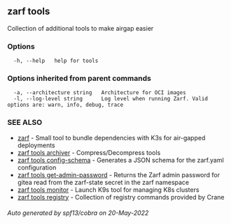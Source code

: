 ## zarf tools

Collection of additional tools to make airgap easier

### Options

```
  -h, --help   help for tools
```

### Options inherited from parent commands

```
  -a, --architecture string   Architecture for OCI images
  -l, --log-level string      Log level when running Zarf. Valid options are: warn, info, debug, trace
```

### SEE ALSO

* [zarf](zarf.md)	 - Small tool to bundle dependencies with K3s for air-gapped deployments
* [zarf tools archiver](zarf_tools_archiver.md)	 - Compress/Decompress tools
* [zarf tools config-schema](zarf_tools_config-schema.md)	 - Generates a JSON schema for the zarf.yaml configuration
* [zarf tools get-admin-password](zarf_tools_get-admin-password.md)	 - Returns the Zarf admin password for gitea read from the zarf-state secret in the zarf namespace
* [zarf tools monitor](zarf_tools_monitor.md)	 - Launch K9s tool for managing K8s clusters
* [zarf tools registry](zarf_tools_registry.md)	 - Collection of registry commands provided by Crane

###### Auto generated by spf13/cobra on 20-May-2022

